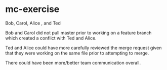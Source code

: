 # mc-exercise
Bob, Carol, Alice , and Ted

Bob and Carol did not pull master prior to working on a feature branch which created a conflict with Ted and Alice.

Ted and Alice could have more carefully reviewed the merge request given that they were working on the same file prior to attempting to merge.

There could have been more/better team communication overall.
